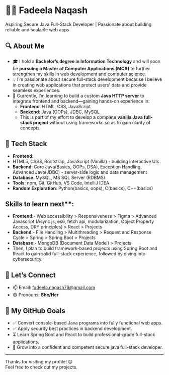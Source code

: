 # 👩‍💻 Fadeela Naqash
  Aspiring Secure Java Full-Stack Developer | Passionate about building reliable and scalable web apps

## 🔍 About Me

- 🎓 I hold a **Bachelor’s degree in Information Technology** and will soon be **pursuing a Master of Computer Applications (MCA)** to further strengthen my skills in web development and computer science.
- 💡  I’m passionate about secure full-stack development because I believe in creating web applications that protect users' data and provide seamless experiences.
- 🌱 Currently, I’m learning to build a custom **Java HTTP server** to integrate frontend and backend—gaining hands-on experience in:
  - **Frontend**: HTML, CSS, JavaScript
  - **Backend**: Java (OOPs), JDBC, MySQL
  - This is part of my effort to develop a complete **vanilla Java full-stack project** without using frameworks so as to gain clarity of concepts.

## 🚀 Tech Stack

- **Frontend**:
- HTML5, CSS3, Bootstrap, JavaScript (Vanilla) - building interactive UIs
- **Backend**: Core Java(Basics, OOPs, DSA), Exception Handling, Advanced Java(JDBC) - server-side logic and data management
- **Database**: MySQL, MS SQL Server (RDBMS)
- **Tools**: npm, Git, GitHub, VS Code, IntelliJ IDEA
- **Random Exploration**: Python(basics, oops), C(basics), C++(basics)

## Skills to learn next**:
 - **Frontend**:- Web accessibility > Responsiveness > Figma > Advanced Javascript (Async js, es6, fetch api, modularization, Object Property Access, DRY principles) > React > Projects
 - **Backend**:- File Handling > Multithreading > Request and Response Cycle > Spring > Spring Boot > Projects
 - **Database**:- MongoDB (Document Data Model) > Projects
 - Then, I plan to build framework-based projects using Spring Boot and React to gain solid full-stack experience, followed by diving into cybersecurity.

## 💬 Let’s Connect

- 📫 Email: [fadeela.naqash76@gmail.com](mailto:fadeela.naqash76@gmail.com)
- 😄 Pronouns: **She/Her**


## 🎯 My GitHub Goals

- ✅ Convert console-based Java programs into fully functional web apps.
- ✅ Apply security best practices in backend development.
- ⏳ Learn Spring Boot and React to build professional-grade full-stack applications.
- 🚀 Grow into a confident and competent secure java full-stack developer.

---

Thanks for visiting my profile! 😊  
Feel free to check out my projects.
